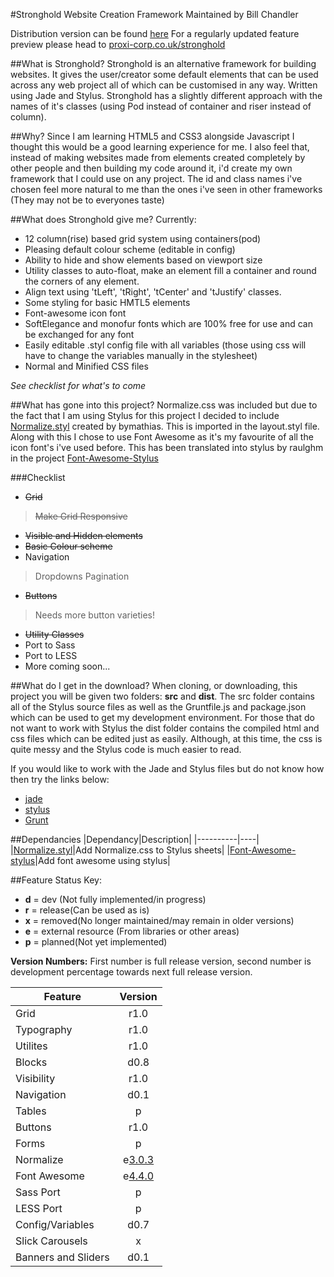#Stronghold Website Creation Framework
Maintained by Bill Chandler

Distribution version can be found [here](https://github.com/Leaderproxima/Stronghold-Framework_Dist)
For a regularly updated feature preview please head to [proxi-corp.co.uk/stronghold](http://proxi-corp.co.uk/stronghold/index.html)

##What is Stronghold?
Stronghold is an alternative framework for building websites. It gives the user/creator some default elements that can be used across any web project all of which can be customised in any way. Written using Jade and Stylus. Stronghold has a slightly different approach with the names of it's classes (using Pod instead of container and riser instead of column).

##Why?
Since I am learning HTML5 and CSS3 alongside Javascript I thought this would be a good learning experience for me. I also feel that, instead of making websites made from elements created completely by other people and then building my code around it, i'd create my own framework that I could use on any project. The id and class names i've chosen feel more natural to me than the ones i've seen in other frameworks (They may not be to everyones taste)

##What does Stronghold give me?
Currently:
- 12 column(rise) based grid system using containers(pod)
- Pleasing default colour scheme (editable in config)
- Ability to hide and show elements based on viewport size
- Utility classes to auto-float, make an element fill a container and round the corners of any element.
- Align text using 'tLeft', 'tRight', 'tCenter' and 'tJustify' classes.
- Some styling for basic HMTL5 elements
- Font-awesome icon font
- SoftElegance and monofur fonts which are 100% free for use and can be exchanged for any font
- Easily editable .styl config file with all variables (those using css will have to change the variables manually in the stylesheet)
- Normal and Minified CSS files

*See checklist for what's to come*

##What has gone into this project?
Normalize.css was included but due to the fact that I am using Stylus for this project I decided to include [Normalize.styl](https://github.com/bymathias/normalize.styl) created by bymathias. This is imported in the layout.styl file.
Along with this I chose to use Font Awesome as it's my favourite of all the icon font's i've used before. This has been translated into stylus by raulghm in the project [Font-Awesome-Stylus](https://github.com/raulghm/Font-Awesome-Stylus)

###Checklist
+ ~~Grid~~
> ~~Make Grid Responsive~~
+ ~~Visible and Hidden elements~~
+ ~~Basic Colour scheme~~
+ Navigation
> Dropdowns
> Pagination
+ ~~Buttons~~
> Needs more button varieties!
+ ~~Utility Classes~~
+ Port to Sass
+ Port to LESS
+ More coming soon...

##What do I get in the download?
When cloning, or downloading, this project you will be given two folders: **src** and **dist**. The src folder contains all of the Stylus source files as well as the Gruntfile.js and package.json which can be used to get my development environment. 
For those that do not want to work with Stylus the dist folder contains the compiled html and css files which can be edited just as easily. Although, at this time, the css is quite messy and the Stylus code is much easier to read.

If you would like to work with the Jade and Stylus files but do not know how then try the links below:
+ [jade](http://webdesign.tutsplus.com/courses/top-speed-html-development-with-jade?utm_source=Tuts+&utm_medium=referral&utm_campaign=teaserpost-short&utm_content=CRS-20012&WT.mc_id=Tuts+_referral_teaserpost-short_CRS-20012)
+ [stylus](http://webdesign.tutsplus.com/courses/become-a-css-superhero-with-stylus)
+ [Grunt](http://webdesign.tutsplus.com/series/the-command-line-for-web-design--cms-777)


##Dependancies
|Dependancy|Description|
|----------|----|
|[Normalize.styl](https://github.com/bymathias/normalize.styl)|Add Normalize.css to Stylus sheets|
|[Font-Awesome-stylus](https://github.com/raulghm/Font-Awesome-Stylus)|Add font awesome using stylus|

##Feature Status
Key: 
+ **d** = dev (Not fully implemented/in progress)
+ **r** = release(Can be used as is)
+ **x** = removed(No longer maintained/may remain in older versions)
+ **e** = external resource (From libraries or other areas)
+ **p** = planned(Not yet implemented)

**Version Numbers:**
First number is full release version, second number is development percentage towards next full release version.

| **Feature**  |                        **Version**                       |
|--------------|:--------------------------------------------------------:|
| Grid         |                           r1.0                           |
| Typography   |                           r1.0                           |
| Utilites     |                           r1.0                           |
| Blocks       |                           d0.8                           |
| Visibility   |                           r1.0                           |
| Navigation   |                           d0.1                           |
| Tables       |                             p                            |
| Buttons      |                           r1.0                           |
| Forms        |                             p                            |
| Normalize    |                          e[3.0.3](https://github.com/bymathias/normalize.styl)    |
| Font Awesome |                          e[4.4.0](https://github.com/raulghm/Font-Awesome-Stylus) |
| Sass Port    |                             p                            |
| LESS Port    |                             p                            |
| Config/Variables|                        d0.7                           |
| Slick Carousels|                           x                            |
| Banners and Sliders|                     d0.1                           |






